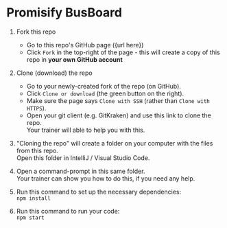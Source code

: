 # Promisify BusBoard

1. Fork this repo
    * Go to this repo's GitHub page ({url here})
    * Click `Fork` in the top-right of the page - this will create a copy of this repo in **your own GitHub account**

2. Clone (download) the repo
    * Go to your newly-created fork of the repo (on GitHub).
    * Click `Clone or download` (the green button on the right).
    * Make sure the page says `Clone with SSH` (rather than `Clone with HTTPS`).
    * Open your git client (e.g. GitKraken) and use this link to clone the repo.  
    Your trainer will able to help you with this.

3. "Cloning the repo" will create a folder on your computer with the files from this repo.  
Open this folder in IntelliJ / Visual Studio Code.

4. Open a command-prompt in this same folder.  
Your trainer can show you how to do this, if you need any help.

5. Run this command to set up the necessary dependencies:  
`npm install`

6. Run this command to run your code:  
`npm start`

